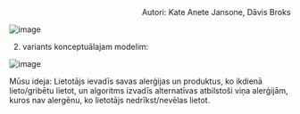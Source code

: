 <div dir="rtl">Autori: Kate Anete Jansone, Dāvis Broks</div> 

![image](https://github.com/kateanete/projektesanas_lab/assets/78435396/072c9cdb-6a86-4dcc-8c3b-f443b7f810ed)


2. variants konceptuālajam modelim:

![image](https://github.com/kateanete/projektesanas_lab/assets/78435396/8e3a574a-8622-45b1-a2c2-76ef389f8ecc)

Mūsu ideja: Lietotājs ievadīs savas alerģijas un produktus, ko ikdienā lieto/gribētu lietot, un algoritms izvadīs alternatīvas atbilstoši viņa alerģijām, kuros nav alergēnu, ko lietotājs nedrīkst/nevēlas lietot.
